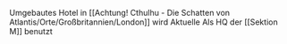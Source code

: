 Umgebautes Hotel in [[Achtung! Cthulhu - Die Schatten von Atlantis/Orte/Großbritannien/London]]  wird Aktuelle Als HQ der [[Sektion M]] benutzt